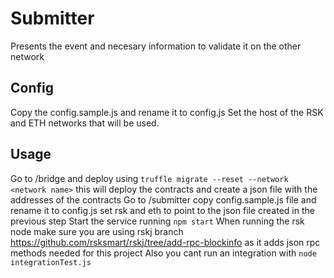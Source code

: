 # Submitter
Presents the event and necesary information to validate it on the other network

## Config
Copy the config.sample.js and rename it to config.js
Set the host of the RSK and ETH networks that will be used.

## Usage
Go to /bridge and deploy using `truffle migrate --reset --network <network name>` this will deploy the contracts and create a json file with the addresses of the contracts
Go to /submitter copy config.sample.js file and rename it to config.js set rsk and eth to point to the json file created in the previous step
Start the service running `npm start`
When running the rsk node make sure you are using rskj branch https://github.com/rsksmart/rskj/tree/add-rpc-blockinfo  as it adds json rpc methods needed for this project
Also you cant run an integration with `node integrationTest.js`